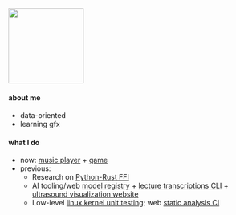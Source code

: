 <img height="150" src="https://user-images.githubusercontent.com/39812919/122685073-b5075180-d1df-11eb-8172-9ee6ada53190.gif" />
<!-- Trivia: in case you're reading this, the gif came from an obscure Boards of Canada page I found. If you don't know them, go listen, they're pretty good! -->

#### about me

- data-oriented
- learning gfx

#### what I do

- now: [music player](https://codeberg.org/musicca/skald) + [game](https://codeberg.org/catermujo/conurbation)
- previous:
  - Research on [Python-Rust FFI](https://github.com/antisaling/python-ffi)
  - AI tooling/web [model registry](https://github.com/kubeflow/model-registry) + [lecture transcriptions CLI](https://codeberg.org/antisaling/superlesson) +  [ultrasound visualization website](https://github.com/ultron-labs/ultron)
  - Low-level [linux kernel unit testing](https://summerofcode.withgoogle.com/proposals/details/XoZiYvMx); web [static analysis CI](https://github.com/openscanhub/openscanhub)
